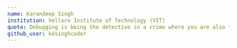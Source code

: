 ```yaml
---
name: Karandeep Singh 
institution: Vellore Institute of Technology (VIT)
quote: Debugging is being the detective in a crime where you are also the murderer.
github_user: kdsinghcoder
---
```

